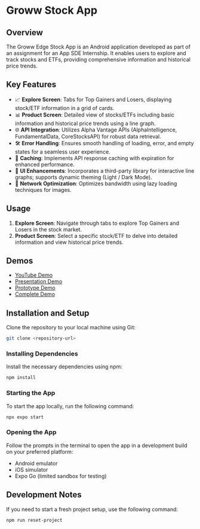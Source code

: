 

# Groww Stock App

## Overview

The Groww Edge Stock App is an Android application developed as part of an assignment for an App SDE Internship. It enables users to explore and track stocks and ETFs, providing comprehensive information and historical price trends.

## Key Features

- 📈 **Explore Screen**: Tabs for Top Gainers and Losers, displaying stock/ETF information in a grid of cards.
- 📊 **Product Screen**: Detailed view of stocks/ETFs including basic information and historical price trends using a line graph.
- 🌐 **API Integration**: Utilizes Alpha Vantage APIs (AlphaIntelligence, FundamentalData, CoreStocksAPI) for robust data retrieval.
- 🛠️ **Error Handling**: Ensures smooth handling of loading, error, and empty states for a seamless user experience.
- 🔄 **Caching**: Implements API response caching with expiration for enhanced performance.
- 🎨 **UI Enhancements**: Incorporates a third-party library for interactive line graphs; supports dynamic theming (Light / Dark Mode).
- 📡 **Network Optimization**: Optimizes bandwidth using lazy loading techniques for images.

## Usage

1. **Explore Screen**: Navigate through tabs to explore Top Gainers and Losers in the stock market.
2. **Product Screen**: Select a specific stock/ETF to delve into detailed information and view historical price trends.

## Demos
- [YouTube Demo](https://www.youtube.com/watch?v=WZzIhNmGfug)
- [Presentation Demo](https://drive.google.com/file/d/1Amfb4ULktImNenVawxu3F8CJCSXDxxAg/view)
- [Prototype Demo](https://drive.google.com/file/d/1j4vinIKZxyiNReVkm4Wx96GogKdJI6pe/view?usp=sharing)
- [Complete Demo](https://new.express.adobe.com/id/urn:aaid:sc:AP:e5f7b802-24d4-46ad-872d-9de8becc3849?invite=true&promoid=Z2G1FQKR&mv=other)

## Installation and Setup


Clone the repository to your local machine using Git:

```bash
git clone <repository-url>
```

### Installing Dependencies

Install the necessary dependencies using npm:

```bash
npm install
```

### Starting the App

To start the app locally, run the following command:

```bash
npx expo start
```

### Opening the App

Follow the prompts in the terminal to open the app in a development build on your preferred platform:

- Android emulator
- iOS simulator
- Expo Go (limited sandbox for testing)

## Development Notes

If you need to start a fresh project setup, use the following command:

```bash
npm run reset-project
```


